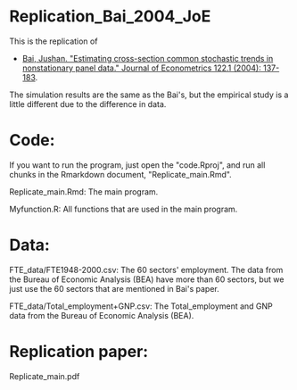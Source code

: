 # Replication_Bai_2004_JoE

This is the replication of 

* [Bai, Jushan. "Estimating cross-section common stochastic trends in nonstationary panel data." Journal of Econometrics 122.1 (2004): 137-183](https://doi.org/10.1016/j.jeconom.2003.10.022).

The simulation results are the same as the Bai's, but the empirical study is a little different due to the difference in data.

# Code:
If you want to run the program, just open the "code.Rproj", and run all chunks in the Rmarkdown document, "Replicate_main.Rmd".

Replicate_main.Rmd:     The main program.

Myfunction.R:     All functions that are used in the main program.

# Data: 
FTE_data/FTE1948-2000.csv:     The 60 sectors' employment. The data from the Bureau of Economic Analysis (BEA) have more than 60 sectors, but we just use the 60 sectors that are mentioned in Bai's paper.

FTE_data/Total_employment+GNP.csv:    The Total_employment and GNP data from the Bureau of Economic Analysis (BEA).

# Replication paper:
Replicate_main.pdf


